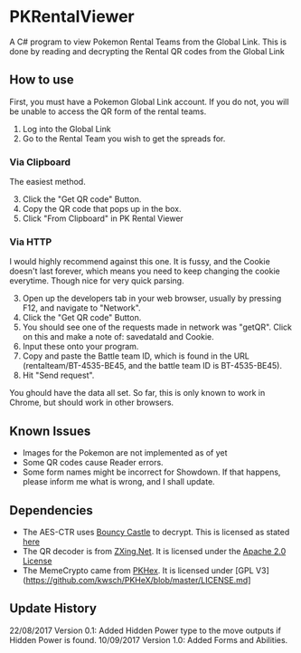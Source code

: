 # PKRentalViewer
A C# program to view Pokemon Rental Teams from the Global Link. This is done by reading and decrypting the Rental QR codes from the Global Link

## How to use

First, you must have a Pokemon Global Link account. If you do not, you will be unable to access the QR form of the rental teams.

1. Log into the Global Link
2. Go to the Rental Team you wish to get the spreads for.

### Via Clipboard
The easiest method.

3. Click the "Get QR code" Button.
4. Copy the QR code that pops up in the box.
5. Click "From Clipboard" in PK Rental Viewer

### Via HTTP
I would highly recommend against this one. It is fussy, and the Cookie doesn't last forever, which means you need to keep changing the cookie everytime. Though nice for very quick parsing.

3. Open up the developers tab in your web browser, usually by pressing F12, and navigate to "Network". 
4. Click the "Get QR code" Button.
5. You should see one of the requests made in network was "getQR". Click on this and make a note of: savedataId and Cookie. 
6. Input these onto your program.
7. Copy and paste the Battle team ID, which is found in the URL (rentalteam/BT-4535-BE45, and the battle team ID is BT-4535-BE45). 
8. Hit "Send request".

You ghould have the data all set. So far, this is only known to work in Chrome, but should work in other browsers.  

## Known Issues
 * Images for the Pokemon are not implemented as of yet
 * Some QR codes cause Reader errors.
 * Some form names might be incorrect for Showdown. If that happens, please inform me what is wrong, and I shall update.

## Dependencies

 * The AES-CTR uses [Bouncy Castle](http://www.bouncycastle.org/csharp/licence.html) to decrypt. This is licensed as stated [here](http://www.bouncycastle.org/csharp/licence.html)
 * The QR decoder is from [ZXing.Net](https://www.nuget.org/packages/ZXing.Net/). It is licensed under the [Apache 2.0 License](http://www.apache.org/licenses/LICENSE-2.0)
 * The MemeCrypto came from [PKHex](https://www.nuget.org/packages/ZXing.Net/). It is licensed under [GPL V3](https://github.com/kwsch/PKHeX/blob/master/LICENSE.md]

## Update History
22/08/2017 Version 0.1: Added Hidden Power type to the move outputs if Hidden Power is found. 
10/09/2017 Version 1.0: Added Forms and Abilities.
